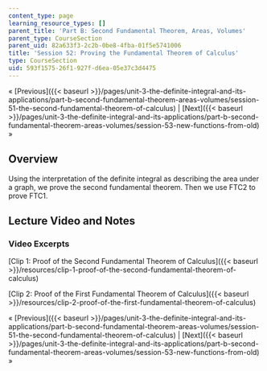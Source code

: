 ```yaml
---
content_type: page
learning_resource_types: []
parent_title: 'Part B: Second Fundamental Theorem, Areas, Volumes'
parent_type: CourseSection
parent_uid: 82a633f3-2c2b-0be8-4fba-01f5e5741006
title: 'Session 52: Proving the Fundamental Theorem of Calculus'
type: CourseSection
uid: 593f1575-26f1-927f-d6ea-05e37c3d4475
---
```


« [Previous]({{< baseurl >}}/pages/unit-3-the-definite-integral-and-its-applications/part-b-second-fundamental-theorem-areas-volumes/session-51-the-second-fundamental-theorem-of-calculus) | [Next]({{< baseurl >}}/pages/unit-3-the-definite-integral-and-its-applications/part-b-second-fundamental-theorem-areas-volumes/session-53-new-functions-from-old) »

Overview
--------

Using the interpretation of the definite integral as describing the area under a graph, we prove the second fundamental theorem. Then we use FTC2 to prove FTC1.

Lecture Video and Notes
-----------------------

### Video Excerpts

[Clip 1: Proof of the Second Fundamental Theorem of Calculus]({{< baseurl >}}/resources/clip-1-proof-of-the-second-fundamental-theorem-of-calculus)

[Clip 2: Proof of the First Fundamental Theorem of Calculus]({{< baseurl >}}/resources/clip-2-proof-of-the-first-fundamental-theorem-of-calculus)

« [Previous]({{< baseurl >}}/pages/unit-3-the-definite-integral-and-its-applications/part-b-second-fundamental-theorem-areas-volumes/session-51-the-second-fundamental-theorem-of-calculus) | [Next]({{< baseurl >}}/pages/unit-3-the-definite-integral-and-its-applications/part-b-second-fundamental-theorem-areas-volumes/session-53-new-functions-from-old) »